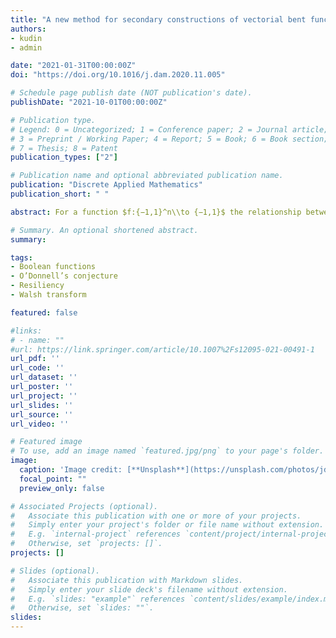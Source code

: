 ```yaml
---
title: "A new method for secondary constructions of vectorial bent functions"
authors:
- kudin
- admin

date: "2021-01-31T00:00:00Z"
doi: "https://doi.org/10.1016/j.dam.2020.11.005"

# Schedule page publish date (NOT publication's date).
publishDate: "2021-10-01T00:00:00Z"

# Publication type.
# Legend: 0 = Uncategorized; 1 = Conference paper; 2 = Journal article;
# 3 = Preprint / Working Paper; 4 = Report; 5 = Book; 6 = Book section;
# 7 = Thesis; 8 = Patent
publication_types: ["2"]

# Publication name and optional abbreviated publication name.
publication: "Discrete Applied Mathematics"
publication_short: " "

abstract: For a function $f:{−1,1}^n\\to {−1,1}$ the relationship between the sum of its linear Fourier coefficients $\\hat{f}(i)$ (defined by $\\hat{f}(i)≔\\frac{1}{2^n}\\sum_{x\in {−1,1}^n} f(x)x_i$ for $i=1,2,\\ldots,n$ and $x=(x_1,\\ldots,x_n)$) and its degree $d$ is a problem in theoretical computer science related to social choice. In that regard, in 2012, O’Donnell conjectured that $\sum_{i=1}^n \\hat{f}(i)\\leq d\\binomial{d-1}{\\lfloor \\frac{d-1}{2} \\rfloor}2^{1-d}$. In 2020, Wang (Wang, 2020) proved that the conjecture is equivalent to a conjecture about cryptographic resilient Boolean functions and proved that the conjecture is true for every $n$, when $d=1$ and $d=n−1$. In this paper, we contribute theoretically to this problem by showing that if the conjecture is true for some specific relatively small value $n_0$, which depends on $d$, then it is valid for any $n\\geq n_0$. In particular, we show that the conjecture is correct for every $n$, when $d=2$ and $d=3$. However, despite these promising results, we present a counterexample when $d=4$, and so the conjecture is not true in general.

# Summary. An optional shortened abstract.
summary: 

tags:
- Boolean functions
- O’Donnell’s conjecture
- Resiliency
- Walsh transform

featured: false

#links:
# - name: ""
#url: https://link.springer.com/article/10.1007%2Fs12095-021-00491-1
url_pdf: '' 
url_code: ''
url_dataset: ''
url_poster: ''
url_project: ''
url_slides: ''
url_source: ''
url_video: ''

# Featured image
# To use, add an image named `featured.jpg/png` to your page's folder. 
image:
  caption: 'Image credit: [**Unsplash**](https://unsplash.com/photos/jdD8gXaTZsc)'
  focal_point: ""
  preview_only: false

# Associated Projects (optional).
#   Associate this publication with one or more of your projects.
#   Simply enter your project's folder or file name without extension.
#   E.g. `internal-project` references `content/project/internal-project/index.md`.
#   Otherwise, set `projects: []`.
projects: []

# Slides (optional).
#   Associate this publication with Markdown slides.
#   Simply enter your slide deck's filename without extension.
#   E.g. `slides: "example"` references `content/slides/example/index.md`.
#   Otherwise, set `slides: ""`.
slides:
---
```

